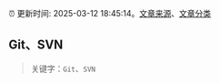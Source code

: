 :alarm_clock: 更新时间: 2025-03-12 18:45:14。[文章来源](/README.md)、[文章分类](/TAGS.md)

## Git、SVN


> 关键字：`Git`、`SVN`



